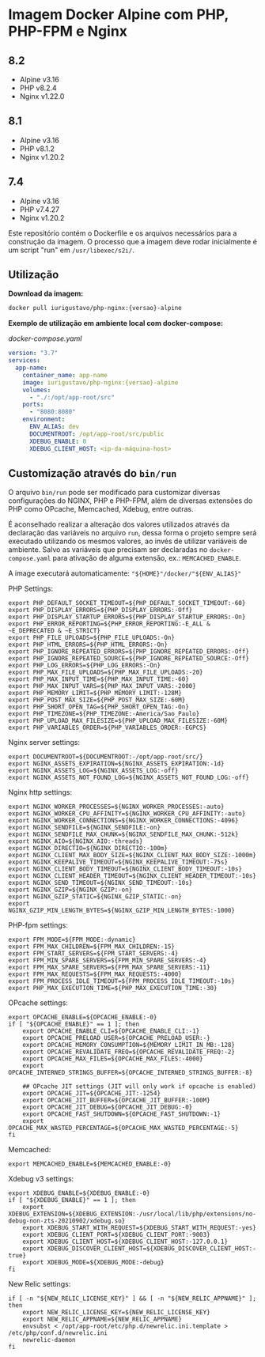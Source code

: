 # Imagem Docker Alpine com PHP, PHP-FPM e Nginx

## 8.2
* Alpine v3.16
* PHP v8.2.4
* Nginx v1.22.0

## 8.1
* Alpine v3.16
* PHP v8.1.2
* Nginx v1.20.2

## 7.4
* Alpine v3.16
* PHP v7.4.27
* Nginx v1.20.2

Este repositório contém o Dockerfile e os arquivos necessários para a construção da imagem. O processo que a imagem deve rodar inicialmente é um script "run" em `/usr/libexec/s2i/`.


## Utilização

**Download da imagem:**

```sh
docker pull iurigustavo/php-nginx:{versao}-alpine
```

**Exemplo de utilização em ambiente local com docker-compose:**

*docker-compose.yaml*

```yaml
version: "3.7"
services:
  app-name:
    container_name: app-name
    image: iurigustavo/php-nginx:{versao}-alpine
    volumes:
      - "./:/opt/app-root/src"
    ports:
      - "8080:8080"
    environment:
      ENV_ALIAS: dev
      DOCUMENTROOT: /opt/app-root/src/public
      XDEBUG_ENABLE: 0
      XDEBUG_CLIENT_HOST: <ip-da-máquina-host>
```


## Customização através do `bin/run`

O arquivo `bin/run` pode ser modificado para customizar diversas configurações do NGINX, PHP e PHP-FPM, além de diversas extensões do PHP como OPcache, Memcached, Xdebug, entre outras.

É aconselhado realizar a alteração dos valores utilizados através da declaração das variáveis no arquivo `run`, dessa forma o projeto sempre será executado utilizando os mesmos valores, ao invés de utilizar variáveis de ambiente. Salvo as variáveis que precisam ser declaradas no `docker-compose.yaml` para ativação de alguma extensão, ex.: `MEMCACHED_ENABLE`.

A image executará automaticamente: `"${HOME}"/docker/"${ENV_ALIAS}"`

PHP Settings:

```shell
export PHP_DEFAULT_SOCKET_TIMEOUT=${PHP_DEFAULT_SOCKET_TIMEOUT:-60}
export PHP_DISPLAY_ERRORS=${PHP_DISPLAY_ERRORS:-Off}
export PHP_DISPLAY_STARTUP_ERRORS=${PHP_DISPLAY_STARTUP_ERRORS:-On}
export PHP_ERROR_REPORTING=${PHP_ERROR_REPORTING:-E_ALL & ~E_DEPRECATED & ~E_STRICT}
export PHP_FILE_UPLOADS=${PHP_FILE_UPLOADS:-On}
export PHP_HTML_ERRORS=${PHP_HTML_ERRORS:-On}
export PHP_IGNORE_REPEATED_ERRORS=${PHP_IGNORE_REPEATED_ERRORS:-Off}
export PHP_IGNORE_REPEATED_SOURCE=${PHP_IGNORE_REPEATED_SOURCE:-Off}
export PHP_LOG_ERRORS=${PHP_LOG_ERRORS:-On}
export PHP_MAX_FILE_UPLOADS=${PHP_MAX_FILE_UPLOADS:-20}
export PHP_MAX_INPUT_TIME=${PHP_MAX_INPUT_TIME:-60}
export PHP_MAX_INPUT_VARS=${PHP_MAX_INPUT_VARS:-2000}
export PHP_MEMORY_LIMIT=${PHP_MEMORY_LIMIT:-128M}
export PHP_POST_MAX_SIZE=${PHP_POST_MAX_SIZE:-60M}
export PHP_SHORT_OPEN_TAG=${PHP_SHORT_OPEN_TAG:-On}
export PHP_TIMEZONE=${PHP_TIMEZONE:-America/Sao_Paulo}
export PHP_UPLOAD_MAX_FILESIZE=${PHP_UPLOAD_MAX_FILESIZE:-60M}
export PHP_VARIABLES_ORDER=${PHP_VARIABLES_ORDER:-EGPCS}
```

Nginx server settings:

```shell
export DOCUMENTROOT=${DOCUMENTROOT:-/opt/app-root/src/}
export NGINX_ASSETS_EXPIRATION=${NGINX_ASSETS_EXPIRATION:-1d}
export NGINX_ASSETS_LOG=${NGINX_ASSETS_LOG:-off}
export NGINX_ASSETS_NOT_FOUND_LOG=${NGINX_ASSETS_NOT_FOUND_LOG:-off}
```

Nginx http settings:
```shell
export NGINX_WORKER_PROCESSES=${NGINX_WORKER_PROCESSES:-auto}
export NGINX_WORKER_CPU_AFFINITY=${NGINX_WORKER_CPU_AFFINITY:-auto}
export NGINX_WORKER_CONNECTIONS=${NGINX_WORKER_CONNECTIONS:-4096}
export NGINX_SENDFILE=${NGINX_SENDFILE:-on}
export NGINX_SENDFILE_MAX_CHUNK=${NGINX_SENDFILE_MAX_CHUNK:-512k}
export NGINX_AIO=${NGINX_AIO:-threads}
export NGINX_DIRECTIO=${NGINX_DIRECTIO:-100m}
export NGINX_CLIENT_MAX_BODY_SIZE=${NGINX_CLIENT_MAX_BODY_SIZE:-1000m}
export NGINX_KEEPALIVE_TIMEOUT=${NGINX_KEEPALIVE_TIMEOUT:-75s}
export NGINX_CLIENT_BODY_TIMEOUT=${NGINX_CLIENT_BODY_TIMEOUT:-10s}
export NGINX_CLIENT_HEADER_TIMEOUT=${NGINX_CLIENT_HEADER_TIMEOUT:-10s}
export NGINX_SEND_TIMEOUT=${NGINX_SEND_TIMEOUT:-10s}
export NGINX_GZIP=${NGINX_GZIP:-on}
export NGINX_GZIP_STATIC=${NGINX_GZIP_STATIC:-on}
export NGINX_GZIP_MIN_LENGTH_BYTES=${NGINX_GZIP_MIN_LENGTH_BYTES:-1000}
```

PHP-fpm settings:
```shell
export FPM_MODE=${FPM_MODE:-dynamic}
export FPM_MAX_CHILDREN=${FPM_MAX_CHILDREN:-15}
export FPM_START_SERVERS=${FPM_START_SERVERS:-4}
export FPM_MIN_SPARE_SERVERS=${FPM_MIN_SPARE_SERVERS:-4}
export FPM_MAX_SPARE_SERVERS=${FPM_MAX_SPARE_SERVERS:-11}
export FPM_MAX_REQUESTS=${FPM_MAX_REQUESTS:-4000}
export FPM_PROCESS_IDLE_TIMEOUT=${FPM_PROCESS_IDLE_TIMEOUT:-10s}
export PHP_MAX_EXECUTION_TIME=${PHP_MAX_EXECUTION_TIME:-30}
```

OPcache settings:

```shell
export OPCACHE_ENABLE=${OPCACHE_ENABLE:-0}
if [ "${OPCACHE_ENABLE}" == 1 ]; then
    export OPCACHE_ENABLE_CLI=${OPCACHE_ENABLE_CLI:-1}
    export OPCACHE_PRELOAD_USER=${OPCACHE_PRELOAD_USER:-}
    export OPCACHE_MEMORY_CONSUMPTION=${MEMORY_LIMIT_IN_MB:-128}
    export OPCACHE_REVALIDATE_FREQ=${OPCACHE_REVALIDATE_FREQ:-2}
    export OPCACHE_MAX_FILES=${OPCACHE_MAX_FILES:-4000}
    export OPCACHE_INTERNED_STRINGS_BUFFER=${OPCACHE_INTERNED_STRINGS_BUFFER:-8}
    
    ## OPcache JIT settings (JIT will only work if opcache is enabled)
    export OPCACHE_JIT=${OPCACHE_JIT:-1254}
    export OPCACHE_JIT_BUFFER=${OPCACHE_JIT_BUFFER:-100M}
    export OPCACHE_JIT_DEBUG=${OPCACHE_JIT_DEBUG:-0}
    export OPCACHE_FAST_SHUTDOWN=${OPCACHE_FAST_SHUTDOWN:-1}
    export OPCACHE_MAX_WASTED_PERCENTAGE=${OPCACHE_MAX_WASTED_PERCENTAGE:-5}
fi
```

Memcached:

```shell
export MEMCACHED_ENABLE=${MEMCACHED_ENABLE:-0}
```

Xdebug v3 settings:

```shell
export XDEBUG_ENABLE=${XDEBUG_ENABLE:-0}
if [ "${XDEBUG_ENABLE}" == 1 ]; then
    export XDEBUG_EXTENSION=${XDEBUG_EXTENSION:-/usr/local/lib/php/extensions/no-debug-non-zts-20210902/xdebug.so}
    export XDEBUG_START_WITH_REQUEST=${XDEBUG_START_WITH_REQUEST:-yes}
    export XDEBUG_CLIENT_PORT=${XDEBUG_CLIENT_PORT:-9003}
    export XDEBUG_CLIENT_HOST=${XDEBUG_CLIENT_HOST:-127.0.0.1}
    export XDEBUG_DISCOVER_CLIENT_HOST=${XDEBUG_DISCOVER_CLIENT_HOST:-true}
    export XDEBUG_MODE=${XDEBUG_MODE:-debug}
fi
```

New Relic settings:
```shell
if [ -n "${NEW_RELIC_LICENSE_KEY}" ] && [ -n "${NEW_RELIC_APPNAME}" ]; then
    export NEW_RELIC_LICENSE_KEY=${NEW_RELIC_LICENSE_KEY}
    export NEW_RELIC_APPNAME=${NEW_RELIC_APPNAME}
    envsubst < /opt/app-root/etc/php.d/newrelic.ini.template > /etc/php/conf.d/newrelic.ini
    newrelic-daemon
fi
```